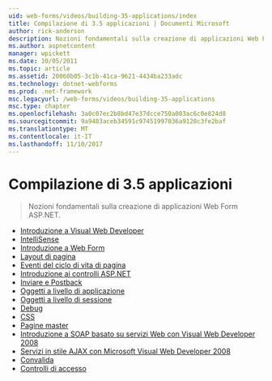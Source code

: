 ```yaml
---
uid: web-forms/videos/building-35-applications/index
title: Compilazione di 3.5 applicazioni | Documenti Microsoft
author: rick-anderson
description: Nozioni fondamentali sulla creazione di applicazioni Web Form ASP.NET.
ms.author: aspnetcontent
manager: wpickett
ms.date: 10/05/2011
ms.topic: article
ms.assetid: 20060b05-3c1b-41ca-9621-4434ba233adc
ms.technology: dotnet-webforms
ms.prod: .net-framework
msc.legacyurl: /web-forms/videos/building-35-applications
msc.type: chapter
ms.openlocfilehash: 3a0c07ec2b8bd47e37dcce750a003ac6c0e824d8
ms.sourcegitcommit: 9a9483aceb34591c97451997036a9120c3fe2baf
ms.translationtype: MT
ms.contentlocale: it-IT
ms.lasthandoff: 11/10/2017
---
```

<a name="building-35-applications"></a>Compilazione di 3.5 applicazioni
====================
> Nozioni fondamentali sulla creazione di applicazioni Web Form ASP.NET.


- [Introduzione a Visual Web Developer](intro-to-visual-web-developer.md)
- [IntelliSense](intellisense.md)
- [Introduzione a Web Form](intro-to-web-forms.md)
- [Layout di pagina](page-layout.md)
- [Eventi del ciclo di vita di pagina](page-lifecycle-events.md)
- [Introduzione ai controlli ASP.NET](intro-to-aspnet-controls.md)
- [Inviare e Postback](submit-and-postback.md)
- [Oggetti a livello di applicazione](application-level-objects.md)
- [Oggetti a livello di sessione](session-level-objects.md)
- [Debug](debugging.md)
- [CSS](css.md)
- [Pagine master](masterpages.md)
- [Introduzione a SOAP basato su servizi Web con Visual Web Developer 2008](an-introduction-to-soap-based-web-services-with-visual-web-developer-2008.md)
- [Servizi in stile AJAX con Microsoft Visual Web Developer 2008](ajax-style-services-with-microsoft-visual-web-developer-2008.md)
- [Convalida](validation.md)
- [Controlli di accesso](login-controls.md)
